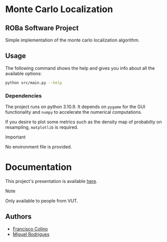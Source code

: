 # Monte Carlo Localization
## ROBa Software Project

Simple implementation of the monte carlo localization algorithm.

## Usage

The following command shows the help and gives you info about all the available
options:

```bash
python src/main.py --help
```

### Dependencies

The project runs on python 3.10.9.
It depends on `pygame` for the GUI functionality and `numpy` to accelerate the
numerical computations.

If you desire to plot some metrics such as the density map of probabilty on
resampling, `matplotlib` is required.

> [!IMPORTANT]
> No environment file is provided.

# Documentation

This project's presentation is available [here](https://shorturl.at/bpvBG).

> [!NOTE]
> Only available to people from VUT.

## Authors

- [Francisco Colino](mailto:xcolin00@stud.fit.vutbr.cz)
- [Miguel Rodrigues](mailto:xboave00@stud.fit.vutbr.cz)

